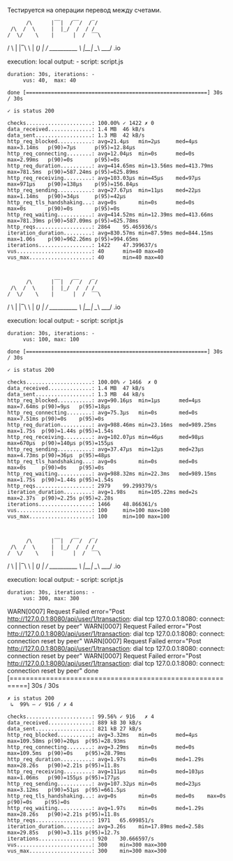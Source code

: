 


Тестируется на операции перевод между счетами.

          /\      |‾‾|  /‾‾/  /‾/
     /\  /  \     |  |_/  /  / /
    /  \/    \    |      |  /  ‾‾\
   /          \   |  |‾\  \ | (_) |
  / __________ \  |__|  \__\ \___/ .io

  execution: local
     output: -
     script: script.js

    duration: 30s, iterations: -
         vus: 40,  max: 40

    done [==========================================================] 30s / 30s

    ✓ is status 200

    checks.....................: 100.00% ✓ 1422 ✗ 0
    data_received..............: 1.4 MB  46 kB/s
    data_sent..................: 1.3 MB  42 kB/s
    http_req_blocked...........: avg=21.4µs   min=2µs     med=4µs      max=3.14ms   p(90)=7µs      p(95)=12.84µs
    http_req_connecting........: avg=12.04µs  min=0s      med=0s       max=2.99ms   p(90)=0s       p(95)=0s
    http_req_duration..........: avg=414.65ms min=13.56ms med=413.79ms max=781.5ms  p(90)=587.24ms p(95)=625.89ms
    http_req_receiving.........: avg=103.03µs min=45µs    med=97µs     max=971µs    p(90)=138µs    p(95)=156.84µs
    http_req_sending...........: avg=27.67µs  min=11µs    med=22µs     max=1.14ms   p(90)=34µs     p(95)=42µs
    http_req_tls_handshaking...: avg=0s       min=0s      med=0s       max=0s       p(90)=0s       p(95)=0s
    http_req_waiting...........: avg=414.52ms min=12.39ms med=413.66ms max=781.39ms p(90)=587.09ms p(95)=625.78ms
    http_reqs..................: 2864    95.465936/s
    iteration_duration.........: avg=830.57ms min=87.59ms med=844.15ms max=1.06s    p(90)=962.26ms p(95)=994.65ms
    iterations.................: 1422    47.399637/s
    vus........................: 40      min=40 max=40
    vus_max....................: 40      min=40 max=40



          /\      |‾‾|  /‾‾/  /‾/
     /\  /  \     |  |_/  /  / /
    /  \/    \    |      |  /  ‾‾\
   /          \   |  |‾\  \ | (_) |
  / __________ \  |__|  \__\ \___/ .io

  execution: local
     output: -
     script: script.js

    duration: 30s, iterations: -
         vus: 100, max: 100

    done [==========================================================] 30s / 30s

    ✓ is status 200

    checks.....................: 100.00% ✓ 1466  ✗ 0
    data_received..............: 1.4 MB  47 kB/s
    data_sent..................: 1.3 MB  44 kB/s
    http_req_blocked...........: avg=90.16µs  min=1µs      med=4µs      max=7.64ms p(90)=9µs   p(95)=18µs
    http_req_connecting........: avg=75.3µs   min=0s       med=0s       max=7.51ms p(90)=0s    p(95)=0s
    http_req_duration..........: avg=988.46ms min=23.16ms  med=989.25ms max=1.75s  p(90)=1.44s p(95)=1.54s
    http_req_receiving.........: avg=102.07µs min=46µs     med=98µs     max=670µs  p(90)=140µs p(95)=155µs
    http_req_sending...........: avg=37.47µs  min=12µs     med=23µs     max=4.73ms p(90)=36µs  p(95)=48µs
    http_req_tls_handshaking...: avg=0s       min=0s       med=0s       max=0s     p(90)=0s    p(95)=0s
    http_req_waiting...........: avg=988.32ms min=22.3ms   med=989.15ms max=1.75s  p(90)=1.44s p(95)=1.54s
    http_reqs..................: 2979    99.299379/s
    iteration_duration.........: avg=1.98s    min=105.22ms med=2s       max=2.37s  p(90)=2.25s p(95)=2.28s
    iterations.................: 1466    48.866361/s
    vus........................: 100     min=100 max=100
    vus_max....................: 100     min=100 max=100



          /\      |‾‾|  /‾‾/  /‾/
     /\  /  \     |  |_/  /  / /
    /  \/    \    |      |  /  ‾‾\
   /          \   |  |‾\  \ | (_) |
  / __________ \  |__|  \__\ \___/ .io

  execution: local
     output: -
     script: script.js

    duration: 30s, iterations: -
         vus: 300, max: 300

WARN[0007] Request Failed                                error="Post http://127.0.0.1:8080/api/user/1/transaction: dial tcp 127.0.0.1:8080: connect: connection reset by peer"
WARN[0007] Request Failed                                error="Post http://127.0.0.1:8080/api/user/1/transaction: dial tcp 127.0.0.1:8080: connect: connection reset by peer"
WARN[0007] Request Failed                                error="Post http://127.0.0.1:8080/api/user/1/transaction: dial tcp 127.0.0.1:8080: connect: connection reset by peer"
WARN[0007] Request Failed                                error="Post http://127.0.0.1:8080/api/user/1/transaction: dial tcp 127.0.0.1:8080: connect: connection reset by peer"
    done [==========================================================] 30s / 30s

    ✗ is status 200
     ↳  99% — ✓ 916 / ✗ 4

    checks.....................: 99.56% ✓ 916   ✗ 4
    data_received..............: 889 kB 30 kB/s
    data_sent..................: 821 kB 27 kB/s
    http_req_blocked...........: avg=3.32ms   min=0s      med=4µs   max=109.58ms p(90)=20µs  p(95)=28.93ms
    http_req_connecting........: avg=3.29ms   min=0s      med=0s    max=109.5ms  p(90)=0s    p(95)=28.79ms
    http_req_duration..........: avg=1.97s    min=0s      med=1.29s max=28.26s   p(90)=2.21s p(95)=11.8s
    http_req_receiving.........: avg=111µs    min=0s      med=103µs max=1.06ms   p(90)=155µs p(95)=177µs
    http_req_sending...........: avg=107.32µs min=0s      med=23µs  max=3.12ms   p(90)=51µs  p(95)=661.5µs
    http_req_tls_handshaking...: avg=0s       min=0s      med=0s    max=0s       p(90)=0s    p(95)=0s
    http_req_waiting...........: avg=1.97s    min=0s      med=1.29s max=28.26s   p(90)=2.21s p(95)=11.8s
    http_reqs..................: 1971   65.699851/s
    iteration_duration.........: avg=3.26s    min=17.89ms med=2.58s max=29.85s   p(90)=3.11s p(95)=12.7s
    iterations.................: 920    30.666597/s
    vus........................: 300    min=300 max=300
    vus_max....................: 300    min=300 max=300
